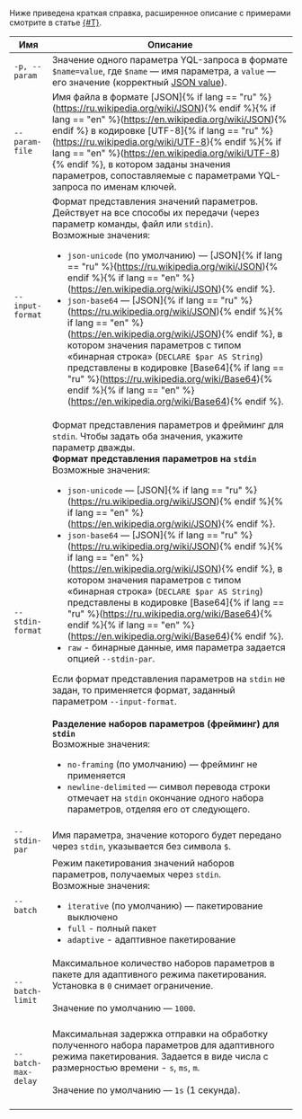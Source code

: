 Ниже приведена краткая справка, расширенное описание с примерами смотрите в статье [{#T}](../reference/ydb-cli/parameterized-queries-cli.md).

Имя | Описание
---|---
`-p, --param` | Значение одного параметра YQL-запроса в формате `$name=value`, где `$name` — имя параметра, а `value` — его значение (корректный [JSON value](https://www.json.org/json-ru.html)).
`--param-file` | Имя файла в формате [JSON]{% if lang == "ru" %}(https://ru.wikipedia.org/wiki/JSON){% endif %}{% if lang == "en" %}(https://en.wikipedia.org/wiki/JSON){% endif %} в кодировке [UTF-8]{% if lang == "ru" %}(https://ru.wikipedia.org/wiki/UTF-8){% endif %}{% if lang == "en" %}(https://en.wikipedia.org/wiki/UTF-8){% endif %}, в котором заданы значения параметров, сопоставляемые с параметрами YQL-запроса по именам ключей.
`--input-format` | Формат представления значений параметров. Действует на все способы их передачи (через параметр команды, файл или `stdin`).<br>Возможные значения:<ul><li>`json-unicode` (по умолчанию) — [JSON]{% if lang == "ru" %}(https://ru.wikipedia.org/wiki/JSON){% endif %}{% if lang == "en" %}(https://en.wikipedia.org/wiki/JSON){% endif %}.</li><li>`json-base64` — [JSON]{% if lang == "ru" %}(https://ru.wikipedia.org/wiki/JSON){% endif %}{% if lang == "en" %}(https://en.wikipedia.org/wiki/JSON){% endif %}, в котором значения параметров с типом «бинарная строка» (`DECLARE $par AS String`) представлены в кодировке [Base64]{% if lang == "ru" %}(https://ru.wikipedia.org/wiki/Base64){% endif %}{% if lang == "en" %}(https://en.wikipedia.org/wiki/Base64){% endif %}.</li></ul>
`--stdin-format` | Формат представления параметров и фрейминг для `stdin`. Чтобы задать оба значения, укажите параметр дважды.<br>**Формат представления параметров на `stdin`**<br>Возможные значения:<ul><li>`json-unicode` — [JSON]{% if lang == "ru" %}(https://ru.wikipedia.org/wiki/JSON){% endif %}{% if lang == "en" %}(https://en.wikipedia.org/wiki/JSON){% endif %}.</li><li>`json-base64` — [JSON]{% if lang == "ru" %}(https://ru.wikipedia.org/wiki/JSON){% endif %}{% if lang == "en" %}(https://en.wikipedia.org/wiki/JSON){% endif %}, в котором значения параметров с типом «бинарная строка» (`DECLARE $par AS String`) представлены в кодировке [Base64]{% if lang == "ru" %}(https://ru.wikipedia.org/wiki/Base64){% endif %}{% if lang == "en" %}(https://en.wikipedia.org/wiki/Base64){% endif %}.</li><li>`raw` - бинарные данные, имя параметра задается опцией `--stdin-par`.</li></ul>Если формат представления параметров на `stdin` не задан, то применяется формат, заданный параметром `--input-format`.<br><br>**Разделение наборов параметров (фрейминг) для `stdin`**<br>Возможные значения:<ul><li>`no-framing` (по умолчанию) — фрейминг не применяется</li><li>`newline-delimited` — символ перевода строки отмечает на `stdin` окончание одного набора параметров, отделяя его от следующего.</li></ul>
`--stdin-par` | Имя параметра, значение которого будет передано через `stdin`, указывается без символа `$`.
`--batch` | Режим пакетирования значений наборов параметров, получаемых через `stdin`.<br>Возможные значения:<ul><li>`iterative` (по умолчанию) — пакетирование выключено</li><li>`full` - полный пакет</li><li>`adaptive` - адаптивное пакетирование
`--batch-limit` | Максимальное количество наборов параметров в пакете для адаптивного режима пакетирования. Установка в `0` снимает ограничение.<br><br>Значение по умолчанию — `1000`.<br><br>
`--batch-max-delay` | Максимальная задержка отправки на обработку полученного набора параметров для адаптивного режима пакетирования. Задается в виде числа с размерностью времени - `s`, `ms`, `m`.<br><br>Значение по умолчанию — `1s` (1 секунда).<br><br>
